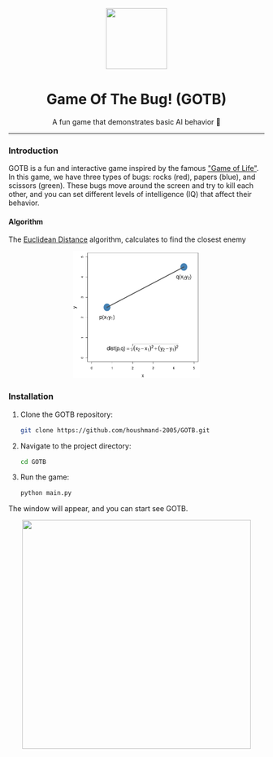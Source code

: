 <p align="center">
      <img width="120" height="120" src="readme_files/GOTB.gif">
</p>
<h1 align="center"/>Game Of The Bug! (GOTB)</h1>
<p align="center">A fun game that demonstrates basic AI behavior 🐞</p>
<hr>

### Introduction

GOTB is a fun and interactive game inspired by the famous ["Game of Life"]("https://en.wikipedia.org/wiki/Conway%27s_Game_of_Life"). In this game, we have three types of bugs: rocks (red), papers (blue), and scissors (green). These bugs move around the screen and try to kill each other, and you can set different levels of intelligence (IQ) that affect their behavior.

#### Algorithm

The [Euclidean Distance](https://en.wikipedia.org/wiki/Euclidean_distance) algorithm, calculates to find the closest enemy

<p align="center">
<a href="https://bioinformatics-training.github.io/intro-machine-learning-2019/nearest-neighbours.html">
      <img width="250" height="250" src="readme_files/euclideanDistanceDiagram-1.png">
</a>
</p>

### Installation

1. Clone the GOTB repository:

   ```bash
   git clone https://github.com/houshmand-2005/GOTB.git
   ```

2. Navigate to the project directory:

   ```bash
   cd GOTB
   ```

3. Run the game:

   ```bash
   python main.py
   ```

The window will appear, and you can start see GOTB.

<div align="center">
<img src="readme_files/GOTB2.gif" width="450" height="450"/>
</div>
